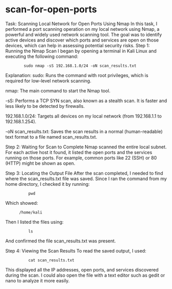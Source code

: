# scan-for-open-ports
Task: Scanning Local Network for Open Ports Using Nmap
    In this task, I performed a port scanning operation on my local network using Nmap, a powerful and widely used network scanning tool.
    The goal was to identify active devices and discover which ports and services are open on those devices, which can help in assessing potential security risks.
Step 1: Running the Nmap Scan
    I began by opening a terminal in Kali Linux and executing the following command:

            sudo nmap -sS 192.168.1.0/24 -oN scan_results.txt
Explanation:
sudo: Runs the command with root privileges, which is required for low-level network scanning.

nmap: The main command to start the Nmap tool.

-sS: Performs a TCP SYN scan, also known as a stealth scan. It is faster and less likely to be detected by firewalls.

192.168.1.0/24: Targets all devices on my local network (from 192.168.1.1 to 192.168.1.254).

-oN scan_results.txt: Saves the scan results in a normal (human-readable) text format to a file named scan_results.txt.


Step 2: Waiting for Scan to Complete
    Nmap scanned the entire local subnet. For each active host it found, 
    it listed the open ports and the services running on those ports. For example, common ports like 22 (SSH) or 80 (HTTP) might be shown as open.

Step 3: Locating the Output File
    After the scan completed, I needed to find where the scan_results.txt file was saved. Since I ran the command from my home directory, I checked it by running:

              pwd
Which showed:

          /home/kali
          
Then I listed the files using:

              ls
              
And confirmed the file scan_results.txt was present.


Step 4: Viewing the Scan Results
    To read the saved output, I used:

              cat scan_results.txt
This displayed all the IP addresses, open ports, and services discovered during the scan.
I could also open the file with a text editor such as gedit or nano to analyze it more easily.
